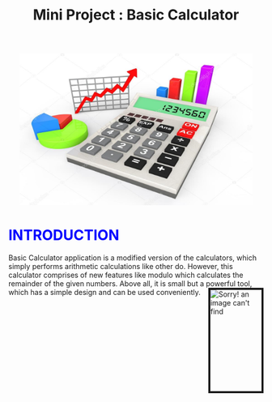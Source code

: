 # <p align = "center"> Mini Project : Basic Calculator </p>
<br>
<p align="center">
  <img width="460" height="300" src="https://github.com/sanjiv576/BasicCalculatorMiniProject/blob/master/images/cover.jpeg">
</p>

<p> <font color=blue><h1>INTRODUCTION </font></h1> </p>

Basic Calculator application is a modified version of the calculators, which simply performs arithmetic calculations like other do. However, this calculator comprises of new features like modulo which calculates the remainder of the given numbers. Above all, it is small but a powerful tool, which has a simple design and can be used conveniently.
<img src=""  style="width: 20%; height: 200px; float:right;" border="4" alt="Sorry! an image can't find">


